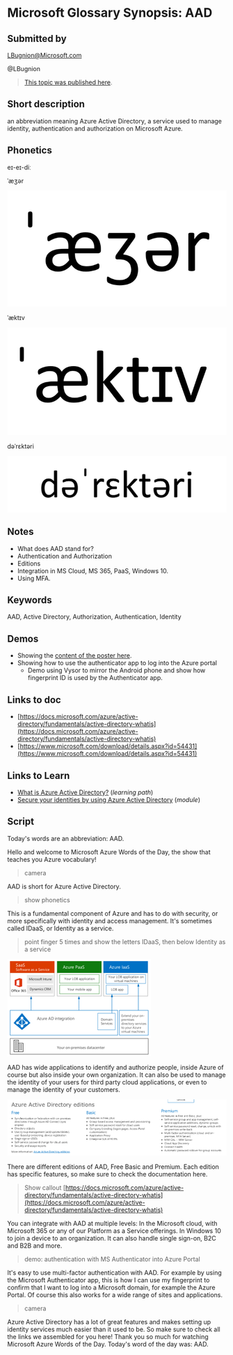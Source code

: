 # Microsoft Glossary Synopsis: AAD

## Submitted by

LBugnion@Microsoft.com

@LBugnion

> [This topic was published here](https://wordsoftheday.azurewebsites.net/topic/aad/aad).

## Short description

an abbreviation meaning Azure Active Directory, a service used to manage identity, authentication and authorization on Microsoft Azure.

## Phonetics

eɪ-eɪ-diː

ˈæʒər

![azure](images/aad/azure.png)

ˈæktɪv

![active](images/aad/active.png)

dəˈrɛktəri

![directory](images/aad/directory.png)

## Notes

- What does AAD stand for?
- Authentication and Authorization
- Editions
- Integration in MS Cloud, MS 365, PaaS, Windows 10.
- Using MFA.

## Keywords

AAD, Active Directory, Authorization, Authentication, Identity

## Demos

- Showing the [content of the poster here](https://www.microsoft.com/download/details.aspx?id=54431).
- Showing how to use the authenticator app to log into the Azure portal
  - Demo using Vysor to mirror the Android phone and show how fingerprint ID is used by the Authenticator app.

## Links to doc

- [https://docs.microsoft.com/azure/active-directory/fundamentals/active-directory-whatis](https://docs.microsoft.com/azure/active-directory/fundamentals/active-directory-whatis)
- [https://www.microsoft.com/download/details.aspx?id=54431](https://www.microsoft.com/download/details.aspx?id=54431)

## Links to Learn

- [What is Azure Active Directory?](https://docs.microsoft.com/learn/paths/manage-identity-and-access) (*learning path*)
- [Secure your identities by using Azure Active Directory](https://docs.microsoft.com/learn/modules/intro-to-azure-ad) (*module*)

<a id="script"></a>

## Script

Today's words are an abbreviation: AAD.

Hello and welcome to Microsoft Azure Words of the Day,
the show that teaches you Azure vocabulary!

> camera

AAD is short for Azure Active Directory.

> show phonetics

This is a fundamental component of Azure and has to do with security, or more specifically with identity and access management. It's sometimes called IDaaS, or Identity as a service.

> point finger 5 times and show the letters IDaaS, then below Identity as a service

![Schema 1](images/aad/schema1.png)

AAD has wide applications to identify and authorize people, inside Azure of course but also inside your own organization. It can also be used to manage the identity of your users for third party cloud applications, or even to manage the identity of your customers.

![Editions](images/aad/editions.png)

There are different editions of AAD, Free Basic and Premium. Each edition has specific features, so make sure to check the documentation here.

> Show callout
> [https://docs.microsoft.com/azure/active-directory/fundamentals/active-directory-whatis](https://docs.microsoft.com/azure/active-directory/fundamentals/active-directory-whatis)

You can integrate with AAD at multiple levels: In the Microsoft cloud, with Microsoft 365 or any of our Platform as a Service offerings. In Windows 10 to join a device to an organization. It can also handle single sign-on, B2C and B2B and more.

> demo: authentication with MS Authenticator into Azure Portal

It's easy to use multi-factor authentication with AAD. For example by using the Microsoft Authenticator app, this is how I can use my fingerprint to confirm that I want to log into a Microsoft domain, for example the Azure Portal. Of course this also works for a wide range of sites and applications.

> camera

Azure Active Directory has a lot of great features and makes setting up identity services much easier than it used to be. So make sure to check all the links we assembled for you here! Thank you so much for watching Microsoft Azure Words of the Day. Today's word of the day was: AAD.
